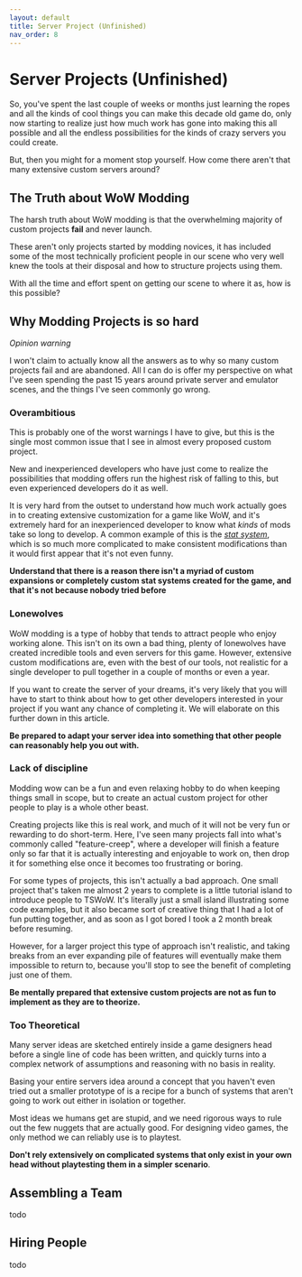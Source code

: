 ```yaml
---
layout: default
title: Server Project (Unfinished)
nav_order: 8
---
```


# Server Projects (Unfinished)

So, you've spent the last couple of weeks or months just learning the ropes and all the kinds of cool things you can make this decade old game do, only now starting to realize just how much work has gone into making this all possible and all the endless possibilities for the kinds of crazy servers you could create.

But, then you might for a moment stop yourself. How come there aren't that many extensive custom servers around?

## The Truth about WoW Modding

The harsh truth about WoW modding is that the overwhelming majority of custom projects **fail** and never launch.

These aren't only projects started by modding novices, it has included some of the most technically proficient people in our scene who very well knew the tools at their disposal and how to structure projects using them.

With all the time and effort spent on getting our scene to where it as, how is this possible?

## Why Modding Projects is so hard

_Opinion warning_

I won't claim to actually know all the answers as to why so many custom projects fail and are abandoned. All I can do is offer my perspective on what I've seen spending the past 15 years around private server and emulator scenes, and the things I've seen commonly go wrong.

### Overambitious

This is probably one of the worst warnings I have to give, but this is the single most common issue that I see in almost every proposed custom project.

New and inexperienced developers who have just come to realize the possibilities that modding offers run the highest risk of falling to this, but even experienced developers do it as well.

It is very hard from the outset to understand how much work actually goes in to creating extensive customization for a game like WoW, and it's extremely hard for an inexperienced developer to know what _kinds_ of mods take so long to develop. A common example of this is the [_stat system_](https://gist.github.com/ihm-tswow/74e620b8918517ade7fccc31640ee0bc), which is so much more complicated to make consistent modifications than it would first appear that it's not even funny.

**Understand that there is a reason there isn't a myriad of custom expansions or completely custom stat systems created for the game, and that it's not because nobody tried before**

### Lonewolves

WoW modding is a type of hobby that tends to attract people who enjoy working alone. This isn't on its own a bad thing, plenty of lonewolves have created incredible tools and even servers for this game. However, extensive custom modifications are, even with the best of our tools, not realistic for a single developer to pull together in a couple of months or even a year.

If you want to create the server of your dreams, it's very likely that you will have to start to think about how to get other developers interested in your project if you want any chance of completing it. We will elaborate on this further down in this article.

**Be prepared to adapt your server idea into something that other people can reasonably help you out with.**

### Lack of discipline

Modding wow can be a fun and even relaxing hobby to do when keeping things small in scope, but to create an actual custom project for other people to play is a whole other beast.

Creating projects like this is real work, and much of it will not be very fun or rewarding to do short-term. Here, I've seen many projects fall into what's commonly called "feature-creep", where a developer will finish a feature only so far that it is actually interesting and enjoyable to work on, then drop it for something else once it becomes too frustrating or boring.

For some types of projects, this isn't actually a bad approach. One small project that's taken me almost 2 years to complete is a little tutorial island to introduce people to TSWoW. It's literally just a small island illustrating some code examples, but it also became sort of creative thing that I had a lot of fun putting together, and as soon as I got bored I took a 2 month break before resuming.

However, for a larger project this type of approach isn't realistic, and taking breaks from an ever expanding pile of features will eventually make them impossible to return to, because you'll stop to see the benefit of completing just one of them.

**Be mentally prepared that extensive custom projects are not as fun to implement as they are to theorize.**

### Too Theoretical

Many server ideas are sketched entirely inside a game designers head before a single line of code has been written, and quickly turns into a complex network of assumptions and reasoning with no basis in reality.

Basing your entire servers idea around a concept that you haven't even tried out a smaller prototype of is a recipe for a bunch of systems that aren't going to work out either in isolation or together.

Most ideas we humans get are stupid, and we need rigorous ways to rule out the few nuggets that are actually good. For designing video games, the only method we can reliably use is to playtest.

**Don't rely extensively on complicated systems that only exist in your own head without playtesting them in a simpler scenario**.

## Assembling a Team

todo

## Hiring People

todo